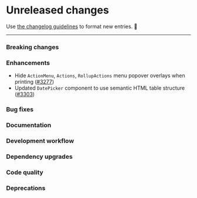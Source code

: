 # Unreleased changes

Use [the changelog guidelines](https://git.io/polaris-changelog-guidelines) to format new entries. 💜

---

### Breaking changes

### Enhancements

- Hide `ActionMenu`, `Actions`, `RollupActions` menu popover overlays when printing ([#3277](https://github.com/Shopify/polaris-react/pull/3277))
- Updated `DatePicker` component to use semantic HTML table structure ([#3303](https://github.com/Shopify/polaris-react/pull/3303))


### Bug fixes

### Documentation

### Development workflow

### Dependency upgrades

### Code quality

### Deprecations

